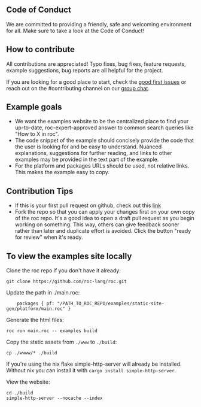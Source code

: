 
## Code of Conduct

We are committed to providing a friendly, safe and welcoming environment for all. Make sure to take a look at the Code of Conduct!

## How to contribute

All contributions are appreciated! Typo fixes, bug fixes, feature requests, example suggestions, bug reports are all helpful for the project.

If you are looking for a good place to start, check the [good first issues](https://github.com/roc-lang/examples/issues?q=is%3Aissue+is%3Aopen+label%3A%22good+first+issue%22) or reach out on the #contributing channel on our [group chat](https://roc.zulipchat.com/).

## Example goals

- We want the examples website to be the centralized place to find your up-to-date, roc-expert-approved answer to common search queries like "How to X in roc".
- The code snippet of the example should concisely provide the code that the user is looking for and be easy to understand. Nuanced explanations, suggestions for further reading, and links to other examples may be provided in the text part of the example.
- For the platform and packages URLs should be used, not relative links. This makes the example easy to copy.

## Contribution Tips

- If this is your first pull request on github, check out this [link](https://www.freecodecamp.org/news/how-to-make-your-first-pull-request-on-github-3/)
- Fork the repo so that you can apply your changes first on your own copy of the roc repo.
  It's a good idea to open a draft pull request as you begin working on something. This way, others can give feedback sooner rather than later and duplicate effort is avoided. Click the button "ready for review" when it's ready.


## To view the examples site locally

Clone the roc repo if you don't have it already:
```
git clone https://github.com/roc-lang/roc.git
```

Update the path in ./main.roc:
```
    packages { pf: "/PATH_TO_ROC_REPO/examples/static-site-gen/platform/main.roc" }
```
Generate the html files:
```
roc run main.roc -- examples build 
```

Copy the static assets from `./www` to `./build`:
```
cp ./wwww/* ./build
```

If you're using the nix flake simple-http-server will already be installed. Without nix you can install it with `cargo install simple-http-server`.

View the website:
```
cd ./build
simple-http-server --nocache --index
```